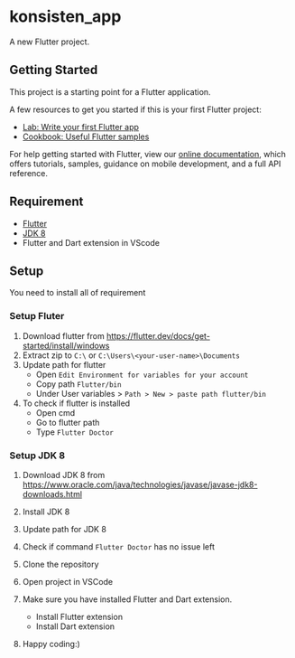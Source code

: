 # konsisten_app

A new Flutter project.

## Getting Started

This project is a starting point for a Flutter application.

A few resources to get you started if this is your first Flutter project:

- [Lab: Write your first Flutter app](https://flutter.dev/docs/get-started/codelab)
- [Cookbook: Useful Flutter samples](https://flutter.dev/docs/cookbook)

For help getting started with Flutter, view our
[online documentation](https://flutter.dev/docs), which offers tutorials,
samples, guidance on mobile development, and a full API reference.

## Requirement
* [Flutter](https://flutter.dev/docs/get-started/install/windows)
* [JDK 8](https://www.oracle.com/java/technologies/javase/javase-jdk8-downloads.html)
* Flutter and Dart extension in VScode

## Setup
You need to install all of requirement

### Setup Fluter
1. Download flutter from https://flutter.dev/docs/get-started/install/windows
2. Extract zip to `C:\` or `C:\Users\<your-user-name>\Documents`
3. Update path for flutter
    * Open `Edit Environment for variables for your account`
    * Copy path `Flutter/bin`
    * Under User variables > `Path > New > paste path flutter/bin`
4. To check if flutter is installed
    * Open cmd
    * Go to flutter path
    * Type `Flutter Doctor`

### Setup JDK 8
1. Download JDK 8 from https://www.oracle.com/java/technologies/javase/javase-jdk8-downloads.html
2. Install JDK 8
3. Update path for JDK 8
4. Check if command `Flutter Doctor` has no issue left

1. Clone the repository
2. Open project in VSCode
3. Make sure you have installed Flutter and Dart extension. 
    * Install Flutter extension
    * Install Dart extension
4. Happy coding:)